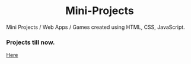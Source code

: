<h1 align="center ">Mini-Projects</h1>

Mini Projects / Web Apps / Games created using HTML, CSS, JavaScript.

### Projects till now.

[Here](https://sarojk18.github.io/Mini-Projects/)